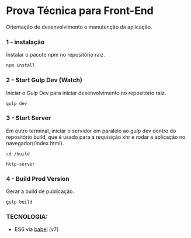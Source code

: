 # Prova Técnica para Front-End

Orientação de desenvolvimento e manutenção da aplicação.


### 1 - instalação

Instalar o pacote npm no repositório raiz.

```
npm install
```

### 2 - Start Gulp Dev (Watch)

Iniciar o Gulp Dev para iniciar desenvolvimento no repositório raiz.

```
gulp dev
```

### 3 - Start Server

Em outro terminal, iniciar o servidor em paralelo ao gulp dev dentro do repositório build, que é usado para a requisição xhr e rodar a aplicação no navegador(/index.html).

```
cd /build
```

```
http-server
```

### 4 - Build Prod Version

Gerar a build de publicação.

```
gulp build
```

### TECNOLOGIA:

* ES6 via [babel](https://babeljs.io/) (v7)
